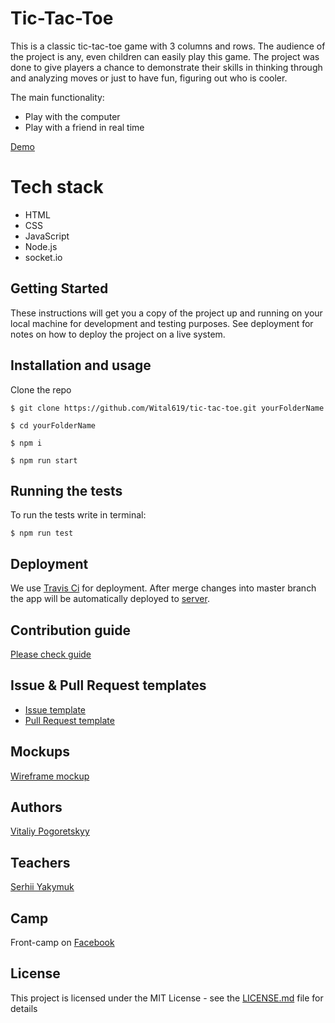 # Tic-Tac-Toe

This is a classic tic-tac-toe game with 3 columns and rows.
The audience of the project is any, even children can easily play this game.
The project was done to give players a chance to demonstrate their skills in thinking through and analyzing moves or just to have fun, figuring out who is cooler.

The main functionality:
- Play with the computer
- Play with a friend in real time

[Demo](https://wital619.github.io/tic-tac-toe/)

# Tech stack
 - HTML
 - CSS
 - JavaScript
 - Node.js
 - socket.io

## Getting Started
These instructions will get you a copy of the project up and running on your local machine for development and testing purposes. See deployment for notes on how to deploy the project on a live system.

## Installation and usage

Clone the repo

```
$ git clone https://github.com/Wital619/tic-tac-toe.git yourFolderName
```

```
$ cd yourFolderName
```

```
$ npm i
```

```
$ npm run start
```

## Running the tests

To run the tests write in terminal: 

```
$ npm run test
```

## Deployment

We use [Travis Ci](https://travis-ci.org/) for deployment. 
After merge changes into master branch the app will be automatically deployed to [server](https://wital619.github.io/tic-tac-toe/).

## Contribution guide

[Please check guide](https://github.com/Wital619/tic-tac-toe/blob/master/.github/CONTRIBUTING.md)

## Issue & Pull Request templates

  * [Issue template](https://github.com/Wital619/tic-tac-toe/blob/master/.github/ISSUE_TEMPLATE.md)
  * [Pull Request template](https://github.com/Wital619/tic-tac-toe/blob/master/.github/PULL_REQUEST_TEMPLATE.md)

## Mockups

[Wireframe mockup](https://wireframepro.mockflow.com/view/Me990f544878e6d7ede961f6f97af97be1539629871444#/page/416705f7b0bc4e448a9462b99379b5ae)

## Authors

[Vitaliy Pogoretskyy](https://github.com/Wital619)

## Teachers

[Serhii Yakymuk](https://github.com/serhii-yakymuk)

## Camp
Front-camp on [Facebook](https://www.facebook.com/groups/270300106928894)

## License

This project is licensed under the MIT License - see the [LICENSE.md](LICENSE.md) file for details

